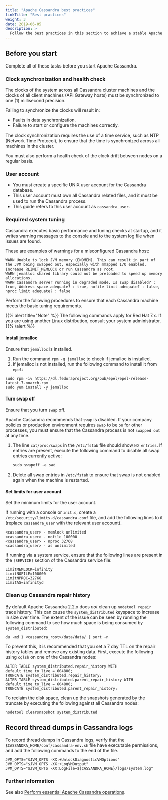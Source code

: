 ```yaml
---
title: "Apache Cassandra best practices"
linkTitle: "Best practices"
weight: 3
date: 2019-06-05
description: >
  Follow the best practices in this section to achieve a stable Apache Cassandra environment, and to prevent data integrity and performance issues.
---
```

## Before you start

Complete all of these tasks before you start Apache Cassandra.

### Clock synchronization and health check

The clocks of the system across all Cassandra cluster machines and the clocks of all client machines (API Gateway hosts) must be synchronized to one (1) millisecond precision.

Failing to synchronize the clocks will result in:

* Faults in data synchronization.
* Failure to start or configure the machines correctly.

The clock synchronization requires the use of a time service, such as NTP (Network Time Protocol), to ensure that the time is synchronized across all machines in the cluster.

You must also perform a health check of the clock drift between nodes on a regular basis.

### User account

* You must create a specific UNIX user account for the Cassandra database.
* This user account must own all Cassandra related files, and it must be used to run the Cassandra process.
* This guide refers to this user account as `cassandra_user`.

### Required system tuning

Cassandra executes basic performance and tuning checks at startup, and it writes warning messages to the console and to the system log file when issues are found.

These are examples of warnings for a misconfigured Cassandra host:

  ```
  WARN Unable to lock JVM memory (ENOMEM). This can result in part of the JVM being swapped out, especially with mmapped I/O enabled. Increase RLIMIT_MEMLOCK or run Cassandra as root.
  WARN jemalloc shared library could not be preloaded to speed up memory allocations.
  WARN Cassandra server running in degraded mode. Is swap disabled? : true, Address space adequate? : true, nofile limit adequate? : false, nproc limit adequate? : false
  ```

Perform the following procedures to ensure that each Cassandra machine meets the basic tuning requirements.

{{% alert title="Note" %}}
The following commands apply for Red Hat 7.x. If you are using another Linux distribution, consult your system administrator.
{{% /alert %}}

#### Install jemalloc

Ensure that `jemalloc` is installed.

1. Run the command `rpm -q jemalloc` to check if jemalloc is installed.
2. If jemalloc is not installed, run the following command to install it from `epel`:

  ```
  sudo rpm -iv https://dl.fedoraproject.org/pub/epel/epel-release-latest-7.noarch.rpm
  sudo yum install -y jemalloc
  ```

#### Turn swap off

Ensure that you turn `swap` off.

Apache Cassandra recommends that `swap` is disabled. If your company policies or production environment requires `swap` to be `on` for other processes, you must ensure that the Cassandra process is not `swapped out` at any time.

1. The line `cat/proc/swaps` in the `/etc/fstab` file should show `NO entries`. If entries are present, execute the following command to disable all swap entries currently active:

    ```
    sudo swapoff -a sad
    ```

2. Delete all swap entries in `/etc/fstab` to ensure that swap is not enabled again when the machine is restarted.

#### Set limits for user account

Set the minimum limits for the user account.

If running with a console or `init.d`, create a `/etc/security/limits.d/cassandra.conf` file, and add the following lines to it (replace `cassandra_user` with the relevant user account).

  ```
  <cassandra_user> - memlock unlimited
  <cassandra_user> - nofile 100000
  <cassandra_user> - nproc 32768
  <cassandra_user> - as unlimited
  ```

If running via a system service, ensure that the following lines are present in the `[SERVICE]` section of the Cassandra service file:

  ```
  LimitMEMLOCK=infinity
  LimitNOFILE=100000
  LimitNPROC=32768
  LimitAS=infinityd
  ```

### Clean up Cassandra repair history

By default Apache Cassandra 2.2.x does *not* clean up `nodetool repair` trace history. This can cause the `system_distributed` keyspace to increase in size over time. The extent of the issue can be seen by running the following command to see how much space is being consumed by `system_distributed`:

  ```
  du -md 1 <cassandra_root>/data/data/ | sort -n
  ```

To prevent this, it is recommended that you set a 7 day TTL on the repair history tables and remove any existing data. First, execute the following using `cqlsh` on one of the Cassandra nodes:

  ```cql
  ALTER TABLE system_distributed.repair_history WITH default_time_to_live = 604800;
  TRUNCATE system_distributed.repair_history;
  ALTER TABLE system_distributed.parent_repair_history WITH default_time_to_live = 604800;
  TRUNCATE system_distributed.parent_repair_history;
  ```

To reclaim the disk space, clean up the snapshots generated by the truncate by executing the following against all Cassandra nodes:

  ```
  nodetool clearsnapshot system_distributed
  ```

## Record thread dumps in Cassandra logs

To record thread dumps in Cassandra logs, verify that the `$CASSANDRA_HOME/conf/cassandra-env.sh` file have executable permissions, and add the following commands to the end of the file.

  ```
  JVM_OPTS="$JVM_OPTS -XX:+UnlockDiagnosticVMOptions"
  JVM_OPTS="$JVM_OPTS -XX:+LogVMOutput"
  JVM_OPTS="$JVM_OPTS -XX:LogFile=${CASSANDRA_HOME}/logs/system.log"
  ```

### Further information

See also [Perform essential Apache Cassandra operations](/docs/cass_admin/cassandra_ops/).

